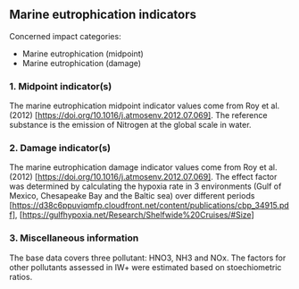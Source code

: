 ## Marine eutrophication indicators

Concerned impact categories:
- Marine eutrophication (midpoint)
- Marine eutrophication (damage)

### 1. Midpoint indicator(s)
The marine eutrophication midpoint indicator values come from Roy et al. (2012) 
[https://doi.org/10.1016/j.atmosenv.2012.07.069]. The reference substance is the emission of Nitrogen at the global 
scale in water.

### 2. Damage indicator(s)
The marine eutrophication damage indicator values come from Roy et al. (2012) 
[https://doi.org/10.1016/j.atmosenv.2012.07.069]. The effect factor was determined by calculating the hypoxia rate in
3 environments (Gulf of Mexico, Chesapeake Bay and the Baltic sea) over different periods 
[https://d38c6ppuviqmfp.cloudfront.net/content/publications/cbp_34915.pdf],
[https://gulfhypoxia.net/Research/Shelfwide%20Cruises/#Size]

### 3. Miscellaneous information
The base data covers three pollutant: HNO3, NH3 and NOx. The factors for other pollutants assessed in IW+ were 
estimated based on stoechiometric ratios.